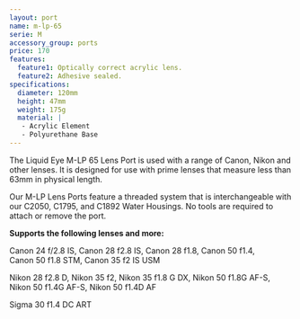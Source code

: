 ```yaml
---
layout: port
name: m-lp-65
serie: M
accessory_group: ports
price: 170
features:
  feature1: Optically correct acrylic lens.
  feature2: Adhesive sealed.
specifications:
  diameter: 120mm
  height: 47mm
  weight: 175g
  material: |
   - Acrylic Element
   - Polyurethane Base
---
```

The Liquid Eye M-LP 65 Lens Port is used with a range of Canon, Nikon and other lenses. It is designed for use with prime lenses that measure less than 63mm in physical length.

Our M-LP Lens Ports feature a threaded system that is interchangeable with our C2050, C1795, and C1892 Water Housings. No tools are required to attach or remove the port.

**Supports the following lenses and more:**

Canon	24 f/2.8 IS, Canon 28 f2.8 IS, Canon 28 f1.8, Canon	50 f1.4, Canon 50 f1.8 STM, Canon	35 f2 IS USM

Nikon	28 f2.8 D, Nikon 35 f2, Nikon	35 f1.8 G DX, Nikon	50 f1.8G AF-S, Nikon 50 f1.4G AF-S, Nikon	50 f1.4D AF

Sigma	30 f1.4 DC ART
